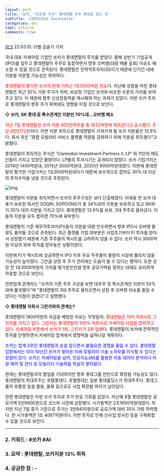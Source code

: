 ```yaml
---
layout: post
title: '쏘카, "든든한 우군" 롯데렌탈 주주 확보로 얻는 것'
subtitle: '220312Sat SocarLotte'
categories: doc
tags: article
comments: true
---
```


[링크](http://www.thebell.co.kr/free/content/ArticleView.asp?key=202203071817295560101489&svccode=00&page=1&sort=thebell_check_time)
22.03.10. 더벨 김슬기 기자 

국내 대표 카셰어링 기업인 쏘카가 롯데렌탈의 투자를 받았다. 올해 상반기 기업공개(IPO)를 앞두고 롯데렌탈이 주주로 등장하면서 향후 오버행(대량 매물 출회) 이슈도 해소할 수 있을 것으로 관측된다. 롯데렌탈은 전략적투자자(SI)이기 때문에 단기간 내에 지분을 처분할 가능성은 희박하다.

<span style="color:red">롯데렌탈이 평가한 쏘카의 현재 가치는 1조3000억원 정도</span>다. 지난해 상장을 마친 롯데렌탈은 최근 35% 가량 주가가 하락, 비상장 기업인 쏘카와 비슷한 수준의 가치를 보여주고 있다. 이 때문에 향후 신성장동력을 제시해야 하는 과제가 있었다. 이번 쏘카 투자로 롯데렌탈의 향후 주가 회복에도 영향을 미칠 것으로 보인다.

**◇ 쏘카, SK·롯데 등 특수관계인 지분만 70%대…오버행 해소**

<span style="color:red">지난 7일 롯데렌탈은 쏘카 지분 405만여주를 총 1832억원에 취득한다고 공시했다. 주당 4만5172원</span>이다. 이번 지분 취득으로 롯데렌탈이 가져가게 될 쏘카 지분율은 13.9%다. 회사 측은 "종합 모빌리티 서비스 플랫폼 역량을 강화하기 위해 지분을 취득했다"고 밝혔다.

롯데렌탈이 취득하는 주식은 'Clarendon Investment Partners II, LP' 외 11인의 매도인들이 가지고 있었던 물량이다. LP들의 투자시기는 공개되지 않았다. 쏘카 기업가치는 2014년 1400억원대, 2015년 3000억원대, 2020년 9000억원대였다. 이번에 롯데렌탈이 평가한 기업가치는 1조3000억원대이기 때문에 보수적으로 잡아도 30% 대 이상의 투자수익을 냈을 것으로 추정된다.

![img](https://image.thebell.co.kr/news/photo/2022/03/07/20220307182400476.jpg)


롯데렌탈이 지분을 취득하면서 쏘카의 주주구성은 보다 단촐해졌다. 이재웅 전 쏘카 대표가 보유한 회사인 SOQRI, SOPOONG가 총 34%대의 지분을 보유하고 있고 SK㈜가 20% 대의 지분을 가지고 있다. 롯데렌탈은 13.9%를 보유, 3대 주주로 올라섰다. 이들의 지분을 모두 합하면 70%에 육박한다.

롯데렌탈이 기존 재무적투자자(FI)들의 지분을 대량 인수하면서 향후 IPO시 오버행 물량도 줄어들 것으로 관측된다. 최근 플랫폼 기업 대부분은 사업초기부터 FI 투자를 받아서 성장했기 때문에 기존 주주들의 엑시트를 고려하지 않을 수 없다. 쏘카 역시 3000억원 이상의 외부 투자를 받아놓은 상황이었다.

이번에 FI가 엑시트에 성공하면서 IPO 이후 주요 주주들의 물량이 시장에 풀리지 않을 가능성이 높아졌다. 그만큼 상장 후 주가 관리에는 도움이 될 수 있다는 평이다. 또한 상장 전 1조3000억원의 가치를 평가받은만큼 향후 공모가액을 정하는 데에도 유리하게 작용할 것으로 보인다.

관련업계 관계자는 "쏘카의 기존 주주 구성을 보면 대주주 및 특수관계인 지분이 50%대에 불과했다"며 "롯데렌탈이 3대 주주로 올라오면서 상장 후 오버행 이슈를 줄일 수 있다는 이점이 생겼다"고 설명했다.

**◇ 롯데렌탈 자회사 그린카와의 관계는?**

롯데렌탈이 1800억원의 자금을 베팅한 이유는 무엇일까. <span style="color:red">롯데렌탈은 이미 자회사로 그린카를 가지고 있다. 그린카는 롯데렌탈의 100% 자회사로 카셰어링 사업을 영위하고 있다. 카셰어링 부문에서 쏘카가 1위, 그린카가 2위 업체</span>다. 롯데렌탈이 쏘카에 전략적인 투자를 단행하면서 카셰어링 업계에서 영향력을 넓혀나갈 계획이다.

<span style="color:blue">쏘카는 업계 2위인 롯데렌탈과 손을 잡으면서 불필요한 경쟁을 줄일 수 있다. 롯데렌탈 입장에서는 이미 10년간 쏘카가 쌓아온 미래 모빌리티 기술 노하우를 이식할 수 있다는 장점이 있다. 쏘카는 카셰어링을 넘어, 인공지능(AI)를 활용한 이동 데이터 분석이나 차량 제어 및 관리 등 모빌리티 기술력을 착실히 쌓아왔다.</span>

현재는 롯데렌탈과의 협업을 기대하지만 향후 롯데그룹 전반으로 확장될 가능성도 많다. 롯데렌탈의 최대주주는 호텔롯데다. 호텔롯데는 일본 롯데홀딩스가 최대주주다. 롯데그룹의 유통망 등을 활용, 물류 등으로도 사업 확장될 여지가 남아있다.

한편 롯데렌탈은 이번 쏘카 투자로 주가 반등 기회를 잡았다. 지난해 8월 롯데렌탈은 공모가액 5만9000원으로 코스피 시장에 상장했다. 시가총액은 2조1600억원대였다. 하지만 지난 7일 종가 기준으로 주가는 3만8400원으로 공모가액 대비 35% 가량 하락했다. 현 시가총액은 1조 4067억원이다. 이번 투자로 인해 신사업 청사진 등을 구체화할 수 있을 것으로 보인다.



* * *

### 2. 키워드 : \#쏘카 \#AI
### 3. 요약 : 롯데렌탈, 쏘카지분 13% 취득
### 4. 궁금한 점 : -